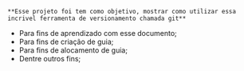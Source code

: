 	**Esse projeto foi tem como objetivo, mostrar como utilizar essa incrivel ferramenta de versionamento chamada git**

* Para fins de aprendizado com esse documento;
* Para fins de criação de guia;
* Para fins de alocamento de guia;
* Dentre outros fins;

